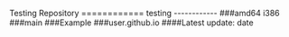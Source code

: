 Testing Repository
 ============ testing
 ------------ ###amd64 i386
 ###main
 ###Example
 ###user.github.io
 ####Latest update: date



